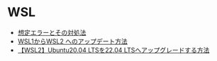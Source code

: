 # WSL
- [想定エラーとその対処法](https://github.com/KeiTaylor0606/How-to-built-environment/blob/main/WSL/Trouble.md)
- [WSL1からWSL2 へのアップデート方法](https://github.com/KeiTaylor0606/How-to-built-environment/blob/main/WSL/update_wsl1_to_wsl2.md)
- [【WSL2】Ubuntu20.04 LTSを22.04 LTSへアップグレードする方法](https://github.com/KeiTaylor0606/How-to-built-environment/blob/main/WSL/wsl_ubuntu_version_up.md)